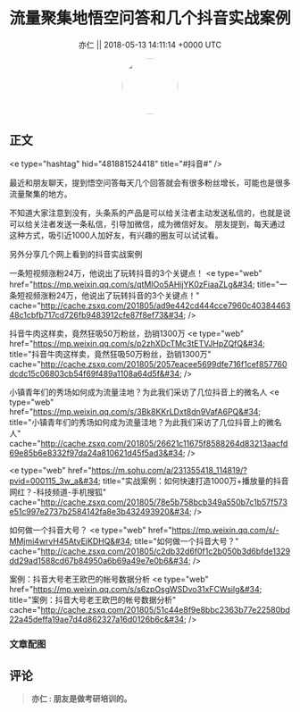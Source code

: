 <h1 align="center">流量聚集地悟空问答和几个抖音实战案例</h1>




<p align="center">
    <a>亦仁 || 2018-05-13 14:11:14 &#43;0000 UTC</a>
</p>

<div align="center">
    <img src="https://images.zsxq.com/Fn3NQqCN8nuGF86yZPXSbEsl0mb3?e=1590940799&amp;token=kIxbL07-8jAj8w1n4s9zv64FuZZNEATmlU_Vm6zD:pfbNc8W3hS0oYG_hyXXh_rHMHuc=" width="100" height="100" style="border:1px solid;border-radius:50%; color:#ffffff"/>
</div>




## 正文

<div>
&lt;e type=&#34;hashtag&#34; hid=&#34;481881524418&#34; title=&#34;#抖音#&#34; /&gt;   

最近和朋友聊天，提到悟空问答每天几个回答就会有很多粉丝增长，可能也是很多流量聚集的地方。 

不知道大家注意到没有，头条系的产品是可以给关注者主动发送私信的，也就是说可以给关注者发送一条私信，引导加微信，成为微信好友。 朋友提到，每天通过这种方式，吸引近1000人加好友，有兴趣的圈友可以试试看。 

另外分享几个网上看到的抖音实战案例

一条短视频涨粉24万，他说出了玩转抖音的3个关键点！
&lt;e type=&#34;web&#34; href=&#34;https://mp.weixin.qq.com/s/qtMIOo5AHijYK0zFiaaZLg&#34; title=&#34;一条短视频涨粉24万，他说出了玩转抖音的3个关键点！&#34; cache=&#34;http://cache.zsxq.com/201805/ad9e442cd444cce7960c4038446348c1cbfb717cd726fb9483912cfe87f8ef73&#34; /&gt; 

抖音牛肉这样卖，竟然狂吸50万粉丝，劲销1300万
&lt;e type=&#34;web&#34; href=&#34;https://mp.weixin.qq.com/s/p2zhXDcTMc3tETVJHpZQfQ&#34; title=&#34;抖音牛肉这样卖，竟然狂吸50万粉丝，劲销1300万&#34; cache=&#34;http://cache.zsxq.com/201805/2057eacee5699dfe716f1cef857760dcdc15c06803cb54f69f489a1108a64d5f&#34; /&gt; 

小镇青年们的秀场如何成为流量洼地？为此我们采访了几位抖音上的微名人
&lt;e type=&#34;web&#34; href=&#34;https://mp.weixin.qq.com/s/3Bk8KKrLDxt8dn9VafA6PQ&#34; title=&#34;小镇青年们的秀场如何成为流量洼地？为此我们采访了几位抖音上的微名人&#34; cache=&#34;http://cache.zsxq.com/201805/26621c11675f8588264d83213aacfd69e85b6e8332f97da24a810621d45f5ad3&#34; /&gt; 

&lt;e type=&#34;web&#34; href=&#34;https://m.sohu.com/a/231355418_114819/?pvid=000115_3w_a&#34; title=&#34;实战案例：如何快速打造1000万&#43;播放量的抖音网红？-科技频道-手机搜狐&#34; cache=&#34;http://cache.zsxq.com/201805/78e5b758bcb349a550b7c1b57f573e51c997e2737b2584142fa8e3b432493920&#34; /&gt; 

如何做一个抖音大号？
&lt;e type=&#34;web&#34; href=&#34;https://mp.weixin.qq.com/s/-MMjmi4wrvH45AtvEjKDHQ&#34; title=&#34;如何做一个抖音大号？&#34; cache=&#34;http://cache.zsxq.com/201805/c2db32d6f0f1c2b050b3d6bfde1329dd29ad1588cd67b84950a6b69a49e7e0b6&#34; /&gt; 

案例：抖音大号老王欧巴的帐号数据分析
&lt;e type=&#34;web&#34; href=&#34;https://mp.weixin.qq.com/s/s6zpOsgWSDvo31xFCWsilg&#34; title=&#34;案例：抖音大号老王欧巴的帐号数据分析&#34; cache=&#34;http://cache.zsxq.com/201805/51c44e8f9e8bbc2363b77e22580bd22a45deffa19ae7d4d862327a16d0126b6c&#34; /&gt;
</div>

### 文章配图

<div class="image" align="center">

</div>


## 评论

<div align="left">
<div>

<blockquote >
<span> <strong>亦仁 : 朋友是做考研培训的。 </strong></span>
</blockquote>

</div>
</div>